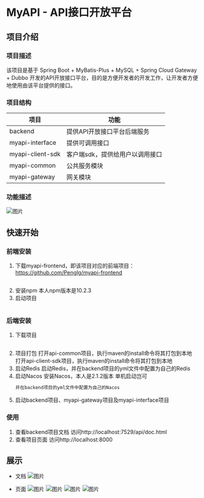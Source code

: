 # MyAPI - API接口开放平台

## 项目介绍

### 项目描述
该项目是基于 Spring Boot + MyBatis-Plus + MySQL + Spring Cloud Gateway + Dubbo 开发的API开放接口平台，目的是方便开发者的开发工作，让开发者方便地使用由该平台提供的接口。

### 项目结构
| 项目             | 功能                            |
| ---------------- | ------------------------------- |
| backend          | 提供API开放接口平台后端服务     |
| myapi-interface  | 提供可调用接口                  |
| myapi-client-sdk | 客户端sdk，提供给用户以调用接口 |
| myapi-common     | 公共服务模块                    |
| myapi-gateway    | 网关模块                        |

### 功能描述
![图片](https://github.com/Penglg/myapi/assets/109449337/9184f39e-dd9f-4bf1-b48b-fb7025ad5f86)


## 快速开始

### 前端安装
1. 下载myapi-frontend，即该项目对应的前端项目：https://github.com/Penglg/myapi-frontend
   ```git clone https://github.com/Penglg/myapi-frontend.git
2. 安装npm
   本人npm版本是10.2.3
3. 启动项目
   ```npm run start:dev

### 后端安装
1. 下载项目
   ```git clone https://github.com/Penglg/myapi.git
2. 项目打包
   打开api-common项目，执行maven的install命令将其打包到本地
   打开api-client-sdk项目，执行maven的install命令将其打包到本地
3. 启动Redis
   启动Redis，并在backend项目的yml文件中配置为自己的Redis
4. 启动Nacos
   安装Nacos，本人是2.1.2版本
   单机启动岂可
   ```startup.cmd -m standalone
   并在backend项目的yml文件中配置为自己的Nacos
5. 启动backend项目、myapi-gateway项目及myapi-interface项目

### 使用
1. 查看backend项目文档
   访问http://localhost:7529/api/doc.html
2. 查看项目页面
   访问http://localhost:8000

## 展示
- 文档
  ![图片](https://github.com/Penglg/myapi/assets/109449337/0d401638-1861-4011-9d33-2a083acd67a9)

- 页面
  ![图片](https://github.com/Penglg/myapi/assets/109449337/6b13e862-72fc-4103-abcd-538a4d435df5)
  ![图片](https://github.com/Penglg/myapi/assets/109449337/0e6a153d-da16-4c71-9625-adbf44f9b131)
  ![图片](https://github.com/Penglg/myapi/assets/109449337/fc7c1e8e-b462-4991-8df6-3be5966452dd)
  ![图片](https://github.com/Penglg/myapi/assets/109449337/954a03bb-bee9-46ea-ab3c-dfe181b4134d)





